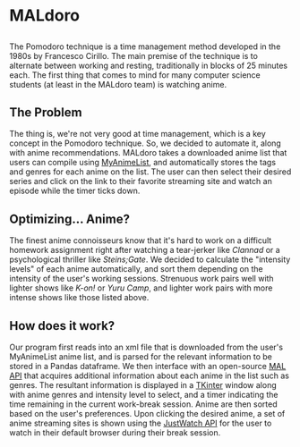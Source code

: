 # MALdoro

## 
The Pomodoro technique is a time management method developed in the 1980s by Francesco Cirillo. The main premise of the technique is to alternate between working and resting, traditionally in blocks of 25 minutes each. The first thing that comes to mind for many computer science students (at least in the MALdoro team) is watching anime. 

## The Problem

The thing is, we're not very good at time management, which is a key concept in the Pomodoro technique. So, we decided to automate it, along with anime recommendations. MALdoro takes a downloaded anime list that users can compile using [MyAnimeList](https://myanimelist.net/), and automatically stores the tags and genres for each anime on the list. The user can then select their desired series and click on the link to their favorite streaming site and watch an episode while the timer ticks down. 

## Optimizing... Anime?

The finest anime connoisseurs know that it's hard to work on a difficult homework assignment right after watching a tear-jerker like <em>Clannad</em> or a psychological thriller like <em>Steins;Gate</em>. We decided to calculate the "intensity levels" of each anime automatically, and sort them depending on the intensity of the user's working sessions. Strenuous work pairs well with lighter shows like <em>K-on!</em> or <em>Yuru Camp</em>, and lighter work pairs with more intense shows like those listed above. 

## How does it work?

Our program first reads into an xml file that is downloaded from the user's MyAnimeList anime list, and is parsed for the relevant information to be stored in a Pandas dataframe. We then interface with an open-source [MAL API](https://github.com/darenliang/mal-api) that acquires additional information about each anime in the list such as genres. The resultant information is displayed in a [TKinter](https://docs.python.org/3/library/tkinter.html) window along with anime genres and intensity level to select, and a timer indicating the time remaining in the current work-break session. Anime are then sorted based on the user's preferences. Upon clicking the desired anime, a set of anime streaming sites is shown using the [JustWatch API](https://pypi.org/project/JustWatch/) for the user to watch in their default browser during their break session. 